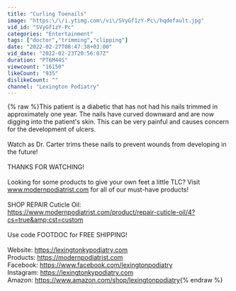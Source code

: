 ```yaml
---
title: "Curling Toenails"
image: "https:\/\/i.ytimg.com\/vi\/SVyGf1zY-Pc\/hqdefault.jpg"
vid_id: "SVyGf1zY-Pc"
categories: "Entertainment"
tags: ["doctor","trimming","clipping"]
date: "2022-02-27T08:47:38+03:00"
vid_date: "2022-02-23T20:56:07Z"
duration: "PT6M44S"
viewcount: "16150"
likeCount: "935"
dislikeCount: ""
channel: "Lexington Podiatry"
---
```

{% raw %}This patient is a diabetic that has not had his nails trimmed in approximately one year. The nails have curved downward and are now digging into the patient's skin. This can be very painful and causes concern for the development of ulcers. <br /><br />Watch as Dr. Carter trims these nails to prevent wounds from developing in the future!<br /><br />THANKS FOR WATCHING!<br /><br />Looking for some products to give your own feet a little TLC? Visit www.modernpodiatrist.com for all of our must-have products!<br /><br />SHOP REPAIR Cuticle Oil: <a rel="nofollow" target="blank" href="https://www.modernpodiatrist.com/product/repair-cuticle-oil/4?cs=true&amp;cst=custom">https://www.modernpodiatrist.com/product/repair-cuticle-oil/4?cs=true&amp;cst=custom</a><br /><br />Use code FOOTDOC for FREE SHIPPING!<br /><br />Website: <a rel="nofollow" target="blank" href="https://lexingtonkypodiatry.com">https://lexingtonkypodiatry.com</a><br />Products: <a rel="nofollow" target="blank" href="https://modernpodiatrist.com">https://modernpodiatrist.com</a><br />Facebook: <a rel="nofollow" target="blank" href="https://www.facebook.com/lexingtonpodiatry">https://www.facebook.com/lexingtonpodiatry</a><br />Instagram: <a rel="nofollow" target="blank" href="https://lexingtonkypodiatry.com">https://lexingtonkypodiatry.com</a><br />Amazon: <a rel="nofollow" target="blank" href="https://www.amazon.com/shop/lexingtonpodiatry">https://www.amazon.com/shop/lexingtonpodiatry</a>{% endraw %}
